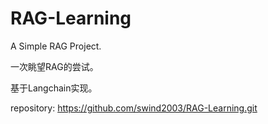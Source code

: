 # RAG-Learning
A Simple RAG Project.

一次眺望RAG的尝试。

基于Langchain实现。

repository: https://github.com/swind2003/RAG-Learning.git